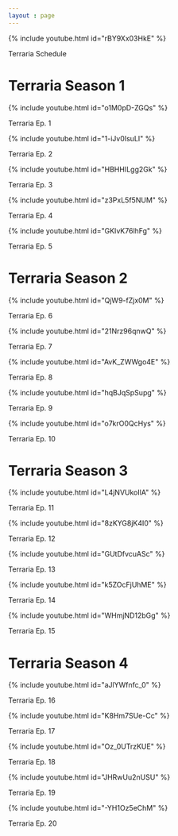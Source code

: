```yaml
---
layout : page
---
```

{% include youtube.html id="rBY9Xx03HkE" %}
<p>Terraria Schedule </p>

<h1>Terraria Season 1</h1>

{% include youtube.html id="o1M0pD-ZGQs" %}
<p>Terraria Ep. 1</p>

{% include youtube.html id="1-iJv0IsuLI" %}
<p>Terraria Ep. 2</p>

{% include youtube.html id="HBHHILgg2Gk" %}
<p>Terraria Ep. 3</p>

{% include youtube.html id="z3PxL5f5NUM" %}
<p>Terraria Ep. 4</p>

{% include youtube.html id="GKIvK76lhFg" %}
<p>Terraria Ep. 5</p>

<h1>Terraria Season 2</h1>

<p>{% include youtube.html id="QjW9-fZjx0M" %}
<p>Terraria Ep. 6</p>

<p>{% include youtube.html id="21Nrz96qnwQ" %}
<p>Terraria Ep. 7</p>

<p>{% include youtube.html id="AvK_ZWWgo4E" %}
<p>Terraria Ep. 8 </p>

<p>{% include youtube.html id="hqBJqSpSupg" %}
<p>Terraria Ep. 9 </p>

<p>{% include youtube.html id="o7krO0QcHys" %}
<p>Terraria Ep. 10 </p>

<h1>Terraria Season 3</h1>

<p>{% include youtube.html id="L4jNVUkoIlA" %}
<p>Terraria Ep. 11 </p>

<p>{% include youtube.html id="8zKYG8jK4I0" %}
<p>Terraria Ep. 12 </p>

<p>{% include youtube.html id="GUtDfvcuASc" %}</p>
<p>Terraria Ep. 13 </p>

<p>{% include youtube.html id="k5ZOcFjUhME" %}</p>
<p>Terraria Ep. 14 </p>

<p>{% include youtube.html id="WHmjND12bGg" %}</p>
<p>Terraria Ep. 15 </p>

<h1>Terraria Season 4 </h1>

<p>{% include youtube.html id="aJlYWfnfc_0" %}</p>
<p>Terraria Ep. 16</p>

<p>{% include youtube.html id="K8Hm7SUe-Cc" %}</p>
<p>Terraria Ep. 17 </p>

<p>{% include youtube.html id="Oz_0UTrzKUE" %}</p>
<p>Terraria Ep. 18 </p>

<p>{% include youtube.html id="JHRwUu2nUSU" %}</p>
<p>Terraria Ep. 19 </p>

<p>{% include youtube.html id="-YH1Oz5eChM" %}</p>
<p>Terraria Ep. 20 </p>
